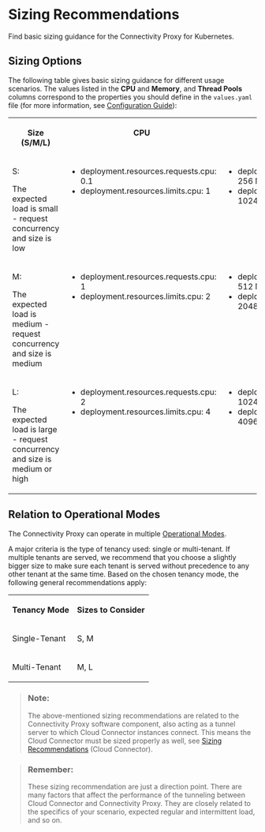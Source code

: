 <!-- loio204822a72a6646389d4016b985345bd6 -->

# Sizing Recommendations

Find basic sizing guidance for the Connectivity Proxy for Kubernetes.



<a name="loio204822a72a6646389d4016b985345bd6__section_av1_rkm_1qb"/>

## Sizing Options

The following table gives basic sizing guidance for different usage scenarios. The values listed in the **CPU** and **Memory**, and **Thread Pools** columns correspond to the properties you should define in the `values.yaml` file \(for more information, see [Configuration Guide](configuration-guide-eaa8204.md)\):


<table>
<tr>
<th valign="top">

Size \(S/M/L\)

</th>
<th valign="top">

CPU

</th>
<th valign="top">

Memory

</th>
<th valign="top">

Thread Pools

</th>
</tr>
<tr>
<td valign="top">

S:

The expected load is small - request concurrency and size is low

</td>
<td valign="top">

-   deployment.resources.requests.cpu: 0.1
-   deployment.resources.limits.cpu: 1



</td>
<td valign="top">

-   deployment.resources.requests.memory: 256 M
-   deployment.resources.limits.memory: 1024 M



</td>
<td valign="top">

-   config.servers.businessDataTunnel.threadPoolSize: 20
-   config.servers.proxy.threadPoolSize: 20



</td>
</tr>
<tr>
<td valign="top">

M:

The expected load is medium - request concurrency and size is medium

</td>
<td valign="top">

-   deployment.resources.requests.cpu: 1
-   deployment.resources.limits.cpu: 2



</td>
<td valign="top">

-   deployment.resources.requests.memory: 512 M
-   deployment.resources.limits.memory: 2048 M



</td>
<td valign="top">

-   config.servers.businessDataTunnel.threadPoolSize: 20
-   config.servers.proxy.threadPoolSize: 20



</td>
</tr>
<tr>
<td valign="top">

L:

The expected load is large - request concurrency and size is medium or high

</td>
<td valign="top">

-   deployment.resources.requests.cpu: 2
-   deployment.resources.limits.cpu: 4



</td>
<td valign="top">

-   deployment.resources.requests.memory: 1024 M
-   deployment.resources.limits.memory: 4096 M



</td>
<td valign="top">

-   config.servers.businessDataTunnel.threadPoolSize: 20
-   config.servers.proxy.threadPoolSize: 20



</td>
</tr>
</table>



<a name="loio204822a72a6646389d4016b985345bd6__section_kw5_pkm_1qb"/>

## Relation to Operational Modes

The Connectivity Proxy can operate in multiple [Operational Modes](operational-modes-148bbad.md).

A major criteria is the type of tenancy used: single or multi-tenant. If multiple tenants are served, we recommend that you choose a slightly bigger size to make sure each tenant is served without precedence to any other tenant at the same time. Based on the chosen tenancy mode, the following general recommendations apply:


<table>
<tr>
<th valign="top">

Tenancy Mode

</th>
<th valign="top">

Sizes to Consider

</th>
</tr>
<tr>
<td valign="top">

Single-Tenant

</td>
<td valign="top">

S, M

</td>
</tr>
<tr>
<td valign="top">

Multi-Tenant

</td>
<td valign="top">

M, L

</td>
</tr>
</table>

> ### Note:  
> The above-mentioned sizing recommendations are related to the Connectivity Proxy software component, also acting as a tunnel server to which Cloud Connector instances connect. This means the Cloud Connector must be sized properly as well, see [Sizing Recommendations](sizing-recommendations-f008494.md) \(Cloud Connector\).

> ### Remember:  
> These sizing recommendation are just a direction point. There are many factors that affect the performance of the tunneling between Cloud Connector and Connectivity Proxy. They are closely related to the specifics of your scenario, expected regular and intermittent load, and so on.

